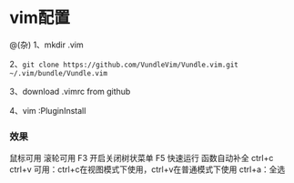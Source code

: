 # vim配置
@(杂)
1、mkdir .vim

2、`git clone https://github.com/VundleVim/Vundle.vim.git ~/.vim/bundle/Vundle.vim`

3、download .vimrc from github

4、vim
     :PluginInstall

### 效果
鼠标可用
滚轮可用
F3 开启关闭树状菜单
F5 快速运行
函数自动补全
ctrl+c ctrl+v 可用：ctrl+c在视图模式下使用，ctrl+v在普通模式下使用
ctrl+a：全选

